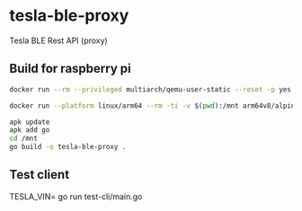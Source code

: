 # tesla-ble-proxy
Tesla BLE Rest API (proxy)

## Build for raspberry pi

```bash
docker run --rm --privileged multiarch/qemu-user-static --reset -p yes --credential yes

docker run --platform linux/arm64 --rm -ti -v $(pwd):/mnt arm64v8/alpine:3.20.1 /bin/sh

apk update
apk add go
cd /mnt
go build -o tesla-ble-proxy .
```

## Test client 

TESLA_VIN=<xxx> go run test-cli/main.go